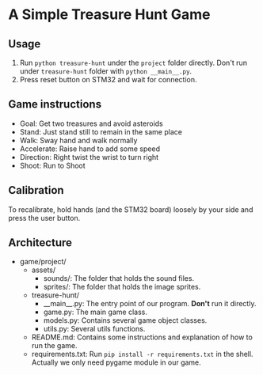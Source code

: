 # A Simple Treasure Hunt Game

## Usage
1. Run `python treasure-hunt` under the `project` folder directly. Don't run under `treasure-hunt` folder with `python __main__.py`.
2. Press reset button on STM32 and wait for connection.

## Game instructions
- Goal: Get two treasures and avoid asteroids
- Stand: Just stand still to remain in the same place
- Walk: Sway hand and walk normally
- Accelerate: Raise hand to add some speed
- Direction: Right twist the wrist to turn right
- Shoot: Run to Shoot

## Calibration
To recalibrate, hold hands (and the STM32 board) loosely by your side and press the user button.

## Architecture
- game/project/
    - assets/
        - sounds/: The folder that holds the sound files.
        - sprites/: The folder that holds the image sprites.
    - treasure-hunt/
        - \_\_main\_\_.py: The entry point of our program. **Don't** run it directly.
        - game.py: The main game class.
        - models.py: Contains several game object classes.
        - utils.py: Several utils functions.
    - README.md: Contains some instructions and explanation of how to run the game.
    - requirements.txt: Run `pip install -r requirements.txt` in the shell. Actually we only need pygame module in our game.
    
